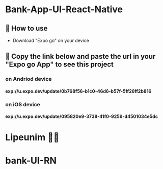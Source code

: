 # Bank-App-UI-React-Native

## 📝 How to use

- Download "Expo go" on your device

## 🚀 Copy the link below and paste the url in your "Expo go App" to see this project

### on Andriod device

#### exp://u.expo.dev/update/0b768f56-b1c0-46d6-b57f-5ff26ff2b816

### on iOS device

#### exp://u.expo.dev/update/095820e9-3738-41f0-9259-d4501034e5dc

# Lipeunim 🚀🚀

# bank-UI-RN
